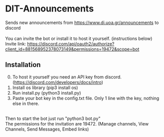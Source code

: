 # DIT-Announcements
Sends new announcements from https://www.di.uoa.gr/announcements to discord
<br>
<br>
You can invite the bot or install it to host it yourself. (instructions below)
<br>
Invite link: https://discord.com/api/oauth2/authorize?client_id=881568952378073149&permissions=19472&scope=bot
<br>

## Installation
0) To host it yourself you need an API key from discord. (https://discord.com/developers/docs/intro)
1) Install os library (pip3 install os)
2) Run install.py (python3 install.py)
3) Paste your bot key in the config.txt file. Only 1 line with the key, nothing else in there.
<br>
Then to start the bot just run "python3 bot.py"
<br>
The permissions for the invitation are 19472. (Manage channels, View Channels, Send Messages, Embed links)
